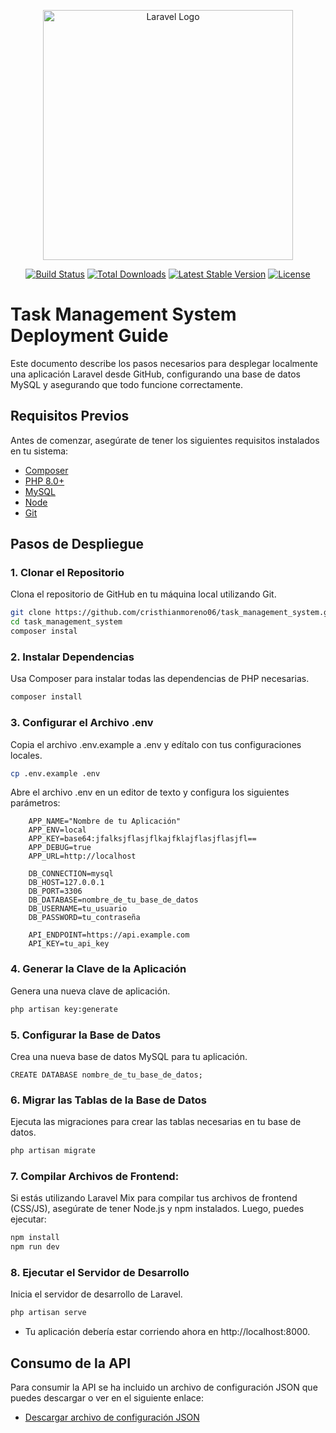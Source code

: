 <p align="center"><a href="https://laravel.com" target="_blank"><img src="https://raw.githubusercontent.com/laravel/art/master/logo-lockup/5%20SVG/2%20CMYK/1%20Full%20Color/laravel-logolockup-cmyk-red.svg" width="400" alt="Laravel Logo"></a></p>

<p align="center">
<a href="https://github.com/laravel/framework/actions"><img src="https://github.com/laravel/framework/workflows/tests/badge.svg" alt="Build Status"></a>
<a href="https://packagist.org/packages/laravel/framework"><img src="https://img.shields.io/packagist/dt/laravel/framework" alt="Total Downloads"></a>
<a href="https://packagist.org/packages/laravel/framework"><img src="https://img.shields.io/packagist/v/laravel/framework" alt="Latest Stable Version"></a>
<a href="https://packagist.org/packages/laravel/framework"><img src="https://img.shields.io/packagist/l/laravel/framework" alt="License"></a>
</p>

# Task Management System Deployment Guide

Este documento describe los pasos necesarios para desplegar localmente una aplicación Laravel desde GitHub, configurando una base de datos MySQL y asegurando que todo funcione correctamente.

## Requisitos Previos

Antes de comenzar, asegúrate de tener los siguientes requisitos instalados en tu sistema:

- [Composer](https://getcomposer.org/download/)
- [PHP 8.0+](https://www.php.net/downloads.php)
- [MySQL](https://dev.mysql.com/downloads/mysql/)
- [Node](https://nodejs.org/en/download/package-manager/current)
- [Git](https://git-scm.com/downloads)

## Pasos de Despliegue

### 1. Clonar el Repositorio

Clona el repositorio de GitHub en tu máquina local utilizando Git.

```bash
git clone https://github.com/cristhianmoreno06/task_management_system.git
cd task_management_system
composer instal
````
### 2. Instalar Dependencias
   
Usa Composer para instalar todas las dependencias de PHP necesarias.

```bash
composer install
````
### 3. Configurar el Archivo .env

Copia el archivo .env.example a .env y edítalo con tus configuraciones locales.

```bash
cp .env.example .env
````
Abre el archivo .env en un editor de texto y configura los siguientes parámetros:
~~~ 
    APP_NAME="Nombre de tu Aplicación"
    APP_ENV=local
    APP_KEY=base64:jfalksjflasjflkajfklajflasjflasjfl==
    APP_DEBUG=true
    APP_URL=http://localhost
    
    DB_CONNECTION=mysql
    DB_HOST=127.0.0.1
    DB_PORT=3306
    DB_DATABASE=nombre_de_tu_base_de_datos
    DB_USERNAME=tu_usuario
    DB_PASSWORD=tu_contraseña
    
    API_ENDPOINT=https://api.example.com
    API_KEY=tu_api_key
~~~

### 4. Generar la Clave de la Aplicación

Genera una nueva clave de aplicación.

```bash
php artisan key:generate
````

### 5. Configurar la Base de Datos

Crea una nueva base de datos MySQL para tu aplicación.

~~~
CREATE DATABASE nombre_de_tu_base_de_datos;
~~~

### 6. Migrar las Tablas de la Base de Datos

Ejecuta las migraciones para crear las tablas necesarias en tu base de datos.

```bash
php artisan migrate
````
### 7. Compilar Archivos de Frontend:

Si estás utilizando Laravel Mix para compilar tus archivos de frontend (CSS/JS), asegúrate de tener Node.js y npm instalados. Luego, puedes ejecutar:

```bash
npm install
npm run dev
````

### 8. Ejecutar el Servidor de Desarrollo

Inicia el servidor de desarrollo de Laravel.

```bash
php artisan serve
````
* Tu aplicación debería estar corriendo ahora en http://localhost:8000.

## Consumo de la API
Para consumir la API se ha incluido un archivo de configuración JSON que puedes descargar o ver en el siguiente enlace:

- [Descargar archivo de configuración JSON](Task-management.postman_collection.json)
